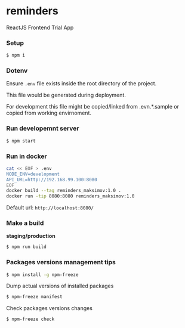 # reminders
ReactJS Frontend Trial App

### Setup

```bash
$ npm i
```

### Dotenv

Ensure `.env` file exists inside the root directory of the project.

This file would be generated during deployment.

For development this file might be copied/linked from .evn.*.sample or copied from working envirnoment.

### Run developemnt server

```bash
$ npm start
```

### Run in docker
```bash
cat << EOF > .env
NODE_ENV=development
API_URL=http://192.168.99.100:8080
EOF
docker build --tag reminders_maksimov:1.0 .
docker run -tip 8080:8080 reminders_maksimov:1.0
```


Default url: `http://localhost:8080/`

### Make a build

**staging/production**

```bash
$ npm run build
```

### Packages versions management tips

```bash
$ npm install -g npm-freeze
```

Dump actual versions of installed packages

```bash
$ npm-freeze manifest
```

Check packages versions changes

```bash
$ npm-freeze check
```

